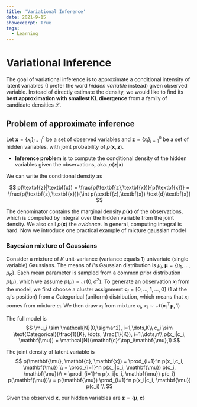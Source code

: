 ```yaml
---
title: 'Variational Inference'
date: 2021-9-15
showexcerpt: True
tags:
  - Learning
---
```


# Variational Inference

The goal of variational inference is to approximate a conditional intensity of latent variables (I prefer the word *hidden variable* instead) given observed variable. Instead of directly estimate the density, we would like to find its **best approximation with smallest KL divergence** from a family of candidate densities $\mathscr{L}$.

## Problem of approximate inference
Let $\textbf{x}=\{x_i\}^{n}_{i=1}$ be a set of observed variables and $\textbf{z}=\{x_i\}^{n}_{i=1}$ be a set of hidden variables, with joint probability of $p(\textbf{x}, \textbf{z})$. 

- **Inference problem** is to compute the conditional density of the hidden variables given the observations, aka. $p(\textbf{z}|\textbf{x})$  

We can write the conditional density as 

$$
p(\textbf{z}|\textbf{x}) = \frac{p(\textbf{z},\textbf{x})}{p(\textbf{x})} = \frac{p(\textbf{z},\textbf{x})}{\int p(\textbf{z},\textbf{x}) \text{d}\textbf{x}}
$$

The denominator contains the marginal density $p(\textbf{x})$ of the observations, which is computed by integral over the hidden variable from the joint density. We also call $p(\textbf{x})$ the *evidence*. In general, computing integral is hard. Now we introduce one practical example of mixture gaussian model

### Bayesian mixture of Gaussians
Consider a mixture of $K$ unit-variance (variance equals 1) univariate (single variable) Gaussians. The means of $i$'s Gaussian distribution is $\mu_i$, $\mathbf{\mu}=\{\mu_1, \dots, \mu_K\}$. Each mean parameter is sampled from a common prior distribution $p(\mu)$, which we assume $p(\mu)=\mathcal{N}(0,\sigma^2)$. To generate an observation $x_i$ from the model, we first choose a cluster assignment $\mathbf{c}_i=[0,\dots,1,\dots,0]$ (1 at the $c_i$'s position) from a Categorical (uniform) distribution, which means that $x_i$ comes from mixture $c_i$. We then draw $x_i$ from mixture $c_i$, $x_i \sim \mathcal{N}(\mathbf{c}_i^\top \mathbf{\mu}, 1)$

The full model is 
$$
\mu_i \sim \mathcal{N}(0,\sigma^2), i=1,\dots,K\\
c_i \sim \text{Categorical}(\frac{1}{K}, \dots, \frac{1}{K}), i=1,\dots,n\\
p(x_i|c_i, \mathbf{\mu}) = \mathcal{N}(\mathbf{c}^\top_i\mathbf{\mu},1)
$$

The joint density of latent variable is 
$$
p(\mathbf{\mu}, \mathbf{c}, \mathbf{x}) = \prod_{i=1}^n p(x_i,c_i, \mathbf{\mu}) \\
= \prod_{i=1}^n p(x_i|c_i, \mathbf{\mu}) p(c_i, \mathbf{\mu})\\
= \prod_{i=1}^n p(x_i|c_i, \mathbf{\mu}) p(c_i) p(\mathbf{\mu})\\
= p(\mathbf{\mu}) \prod_{i=1}^n p(x_i|c_i, \mathbf{\mu}) p(c_i) \\
$$

Given the observed $\mathbf{x}$, our hidden variables are $\mathbf{z} = \{\mathbf{\mu}, \mathbf{c}\}$